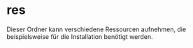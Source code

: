 # res

Dieser Ordner kann verschiedene Ressourcen aufnehmen, die beispielsweise für die Installation benötigt werden.
